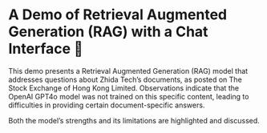 # A Demo of Retrieval Augmented Generation (RAG) with a Chat Interface 💬

This demo presents a Retrieval Augmented Generation (RAG) model that addresses questions about Zhida Tech’s documents, as posted on The Stock Exchange of Hong Kong Limited. Observations indicate that the OpenAI GPT4o model was not trained on this specific content, leading to difficulties in providing certain document-specific answers. 

Both the model’s strengths and its limitations are highlighted and discussed.
